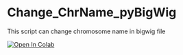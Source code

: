 # Change_ChrName_pyBigWig
This script can change chromosome name in bigwig file

[![Open In Colab](https://colab.research.google.com/assets/colab-badge.svg)](https://colab.research.google.com/github/sou-06/Change_ChrName_pyBigWig/blob/main/ChangeChrName_pyBigWig.ipynb)
